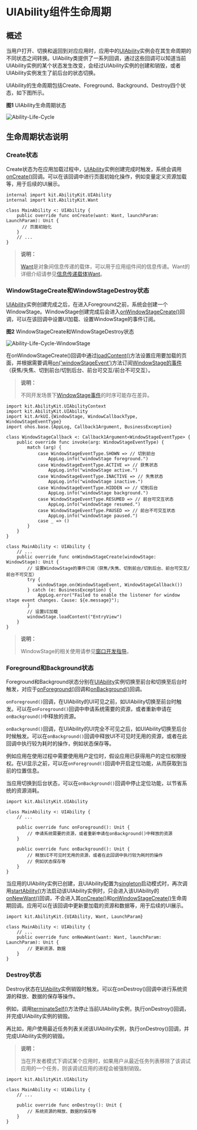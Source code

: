 # UIAbility组件生命周期

## 概述

当用户打开、切换和返回到对应应用时，应用中的[UIAbility](../../../API_Reference/source_zh_cn/AbilityKit/cj-apis-app-ability-ui_ability.md#class-uiability)实例会在其生命周期的不同状态之间转换。UIAbility类提供了一系列回调，通过这些回调可以知道当前UIAbility实例的某个状态发生改变，会经过UIAbility实例的创建和销毁，或者UIAbility实例发生了前后台的状态切换。

UIAbility的生命周期包括Create、Foreground、Background、Destroy四个状态，如下图所示。

**图1** UIAbility生命周期状态

![Ability-Life-Cycle](figures/Ability-Life-Cycle.png)<!-- ToBeReviewd -->

## 生命周期状态说明

### Create状态

Create状态为在应用加载过程中，[UIAbility](../../../API_Reference/source_zh_cn/AbilityKit/cj-apis-app-ability-ui_ability.md#class-uiability)实例创建完成时触发，系统会调用[onCreate()](../../../API_Reference/source_zh_cn/AbilityKit/cj-apis-app-ability-ui_ability.md#func-oncreatewant-launchparam)回调。可以在该回调中进行页面初始化操作，例如变量定义资源加载等，用于后续的UI展示。

<!-- compile -->

```cangjie
internal import kit.AbilityKit.UIAbility
internal import kit.AbilityKit.Want

class MainAbility <: UIAbility {
    public override func onCreate(want: Want, launchParam: LaunchParam): Unit {
      // 页面初始化
    }
    // ...
}
```

> **说明：**
>
> [Want](../../../API_Reference/source_zh_cn/AbilityKit/cj-apis-app-ability-want.md#class-want)是对象间信息传递的载体，可以用于应用组件间的信息传递。Want的详细介绍请参见[信息传递载体Want](cj-want-overview.md)。

### WindowStageCreate和WindowStageDestroy状态

[UIAbility](../../../API_Reference/source_zh_cn/AbilityKit/cj-apis-app-ability-ui_ability.md#class-uiability)实例创建完成之后，在进入Foreground之前，系统会创建一个WindowStage。WindowStage创建完成后会进入[onWindowStageCreate()](../../../API_Reference/source_zh_cn/AbilityKit/cj-apis-app-ability-ui_ability.md#func-onwindowstagecreatewindowstage)回调，可以在该回调中设置UI加载、设置WindowStage的事件订阅。

**图2** WindowStageCreate和WindowStageDestroy状态

![Ability-Life-Cycle-WindowStage](figures/Ability-Life-Cycle-WindowStage.png)<!-- ToBeReviewd -->

在onWindowStageCreate()回调中通过[loadContent()](../../../API_Reference/source_zh_cn/arkui-cj/cj-apis-window.md#class-windowstage)方法设置应用要加载的页面，并根据需要调用[on('windowStageEvent')](../../../API_Reference/source_zh_cn/arkui-cj/cj-apis-window.md#func-onwindowcallbacktype-callback1argumentwindowstageeventtype)方法订阅[WindowStage的事件](../../../API_Reference/source_zh_cn/arkui-cj/cj-apis-window.md#enum-windowstageeventtype)（获焦/失焦、切到前台/切到后台、前台可交互/前台不可交互）。

> **说明：**
>
> 不同开发场景下[WindowStage事件](../../../API_Reference/source_zh_cn/arkui-cj/cj-apis-window.md#enum-windowstageeventtype)的时序可能存在差异。

<!-- compile -->

```cangjie
import kit.AbilityKit.UIAbilityContext
import kit.AbilityKit.UIAbility
import kit.ArkUI.{WindowStage, WindowCallbackType, WindowStageEventType}
import ohos.base.{AppLog, Callback1Argument, BusinessException}

class WindowStageCallback <: Callback1Argument<WindowStageEventType> {
    public override func invoke(arg: WindowStageEventType) {
        match (arg) {
            case WindowStageEventType.SHOWN => // 切到前台
                AppLog.info("windowStage foreground.")
            case WindowStageEventType.ACTIVE => // 获焦状态
                AppLog.info("windowStage active.")
            case WindowStageEventType.INACTIVE => // 失焦状态
                AppLog.info("windowStage inactive.")
            case WindowStageEventType.HIDDEN => // 切到后台
                AppLog.info("windowStage background.")
            case WindowStageEventType.RESUMED => // 前台可交互状态
                AppLog.info("windowStage resumed.")
            case WindowStageEventType.PAUSED => // 前台不可交互状态
                AppLog.info("windowStage paused.")
            case _ => ()
        }
    }
}

class MainAbility <: UIAbility {
    // ...
    public override func onWindowStageCreate(windowStage: WindowStage): Unit {
        // 设置WindowStage的事件订阅（获焦/失焦、切到前台/切到后台、前台可交互/前台不可交互）
        try {
            windowStage.on(WindowStageEvent, WindowStageCallback())
        } catch (e: BusinessException) {
            AppLog.error("Failed to enable the listener for window stage event changes. Cause: ${e.message}");
        }
        // 设置UI加载
        windowStage.loadContent("EntryView")
    }
}
```

> **说明：**
>
> WindowStage的相关使用请参见[窗口开发指导](../../../API_Reference/source_zh_cn/arkui-cj/cj-apis-window.md)。

### Foreground和Background状态

Foreground和Background状态分别在[UIAbility](../../../API_Reference/source_zh_cn/AbilityKit/cj-apis-app-ability-ui_ability.md#class-uiability)实例切换至前台和切换至后台时触发，对应于[onForeground()](../../../API_Reference/source_zh_cn/AbilityKit/cj-apis-app-ability-ui_ability.md#func-onforeground)回调和[onBackground()](../../../API_Reference/source_zh_cn/AbilityKit/cj-apis-app-ability-ui_ability.md#func-onbackground)回调。

`onForeground()`回调，在UIAbility的UI可见之前，如UIAbility切换至前台时触发。可以在`onForeground()`回调中申请系统需要的资源，或者重新申请在`onBackground()`中释放的资源。

`onBackground()`回调，在UIAbility的UI完全不可见之后，如UIAbility切换至后台时候触发。可以在`onBackground()`回调中释放UI不可见时无用的资源，或者在此回调中执行较为耗时的操作，例如状态保存等。

例如应用在使用过程中需要使用用户定位时，假设应用已获得用户的定位权限授权。在UI显示之前，可以在`onForeground()`回调中开启定位功能，从而获取到当前的位置信息。

当应用切换到后台状态，可以在`onBackground()`回调中停止定位功能，以节省系统的资源消耗。

<!-- compile -->

```cangjie
import kit.AbilityKit.UIAbility

class MainAbility <: UIAbility {
    // ...

    public override func onForeground(): Unit {
        // 申请系统需要的资源，或者重新申请在onBackground()中释放的资源
    }

    public override func onBackground(): Unit {
        // 释放UI不可见时无用的资源，或者在此回调中执行较为耗时的操作
        // 例如状态保存等
    }
}
```

当应用的UIAbility实例已创建，且UIAbility配置为[singleton](cj-uiability-launch-type.md#singleton启动模式)启动模式时，再次调用[startAbility()](../../../API_Reference/source_zh_cn/AbilityKit/cj-apis-app-ability-ui_ability.md#func-startabilityforresultwant-asynccallbackabilityresult)方法启动该UIAbility实例时，只会进入该UIAbility的[onNewWant()](../../../API_Reference/source_zh_cn/AbilityKit/cj-apis-app-ability-ui_ability.md#func-onnewwantwant-launchparam)回调，不会进入其[onCreate()](../../../API_Reference/source_zh_cn/AbilityKit/cj-apis-app-ability-ui_ability.md#func-oncreatewant-launchparam)和[onWindowStageCreate()](../../../API_Reference/source_zh_cn/AbilityKit/cj-apis-app-ability-ui_ability.md#func-onwindowstagecreatewindowstage)生命周期回调。应用可以在该回调中更新要加载的资源和数据等，用于后续的UI展示。

<!-- compile -->

```cangjie
import kit.AbilityKit.{UIAbility, Want, LaunchParam}

class MainAbility <: UIAbility {
    // ...
    public override func onNewWant(want: Want, launchParam: LaunchParam): Unit {
        // 更新资源、数据
    }
}
```

### Destroy状态

Destroy状态在[UIAbility](../../../API_Reference/source_zh_cn/AbilityKit/cj-apis-app-ability-ui_ability.md#class-uiability)实例销毁时触发。可以在onDestroy()回调中进行系统资源的释放、数据的保存等操作。

例如，调用[terminateSelf()](../../../API_Reference/source_zh_cn/AbilityKit/cj-apis-app-ability-ui_ability.md#func-terminateself)方法停止当前UIAbility实例，执行onDestroy()回调，并完成UIAbility实例的销毁。

<!--RP1-->
再比如，用户使用最近任务列表关闭该UIAbility实例，执行onDestroy()回调，并完成UIAbility实例的销毁。

> **说明：**
>
> 当在开发者模式下调试某个应用时，如果用户从最近任务列表移除了该调试应用的一个任务，则该调试应用的进程会被强制销毁。

<!--RP1End-->

<!-- compile -->

```cangjie
import kit.AbilityKit.UIAbility

class MainAbility <: UIAbility {
    // ...

    public override func onDestroy(): Unit {
        // 系统资源的释放、数据的保存等
    }
}
```
